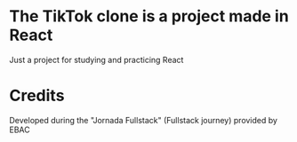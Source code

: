 # The TikTok clone is a project made in React 
Just a project for studying and practicing React

# Credits

Developed during the "Jornada Fullstack" (Fullstack journey) provided by EBAC
